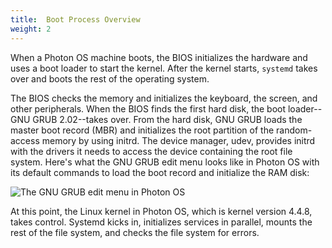 ```yaml
---
title:  Boot Process Overview
weight: 2
---
```


When a Photon OS machine boots, the BIOS initializes the hardware and uses a boot loader to start the kernel. After the kernel starts, `systemd` takes over and boots the rest of the operating system. 

The BIOS checks the memory and initializes the keyboard, the screen, and other peripherals. When the BIOS finds the first hard disk, the boot loader--GNU GRUB 2.02--takes over. From the hard disk, GNU GRUB loads the master boot record (MBR) and initializes the root partition of the random-access memory by using initrd. The device manager, udev, provides initrd with the drivers it needs to access the device containing the root file system. Here's what the GNU GRUB edit menu looks like in Photon OS with its default commands to load the boot record and initialize the RAM disk: 

![The GNU GRUB edit menu in Photon OS](./images/grub-edit-menu-orig.png)  

At this point, the Linux kernel in Photon OS, which is kernel version 4.4.8, takes control. Systemd kicks in, initializes services in parallel, mounts the rest of the file system, and checks the file system for errors. 
